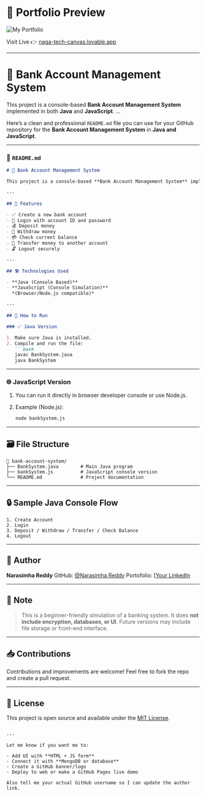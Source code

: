 # 🚀 Portfolio Preview

![My Portfolio](https://res.cloudinary.com/dp2oqbrf5/image/upload/v1750241634/screencapture-naga-tech-canvas-lovable-app-2025-06-18-15_36_41_3_qf8ynu.png)


Visit Live 👉 [naga-tech-canvas.lovable.app](https://naga-tech-canvas.lovable.app/)

---

# 🏦 Bank Account Management System

This project is a console-based **Bank Account Management System** implemented in both **Java** and **JavaScript**.
...







Here’s a clean and professional `README.md` file you can use for your GitHub repository for the **Bank Account Management System** in **Java and JavaScript**.

---

### 📄 `README.md`

````markdown
# 🏦 Bank Account Management System

This project is a console-based **Bank Account Management System** implemented in both **Java** and **JavaScript**. It simulates basic banking operations like account creation, login, deposit, withdraw, balance inquiry, and fund transfers between accounts.

---

## 🚀 Features

- ✅ Create a new bank account
- 🔐 Login with account ID and password
- 💰 Deposit money
- 🧾 Withdraw money
- 💳 Check current balance
- 🔄 Transfer money to another account
- 🔓 Logout securely

---

## 🛠️ Technologies Used

- **Java (Console Based)**
- **JavaScript (Console Simulation)**  
  *(Browser/Node.js compatible)*

---

## 🧪 How to Run

### ✅ Java Version

1. Make sure Java is installed.
2. Compile and run the file:
   ```bash
   javac BankSystem.java
   java BankSystem
````

---

### 🌐 JavaScript Version

1. You can run it directly in browser developer console or use Node.js.
2. Example (Node.js):

   ```bash
   node bankSystem.js
   ```

---

## 🗃️ File Structure

```
📁 bank-account-system/
├── BankSystem.java        # Main Java program
├── bankSystem.js          # JavaScript console version
└── README.md              # Project documentation
```

---

## 🔒 Sample Java Console Flow

```text
1. Create Account
2. Login
3. Deposit / Withdraw / Transfer / Check Balance
4. Logout
```

---

## 🙋 Author

**Narasimha Reddy**
GitHub: [@Narasimha Reddy](https://github.com/Narasimhareddy-1/java.git)
Portofolio: [[Your LinkedIn](https://www.linkedin.com/in/yourprofile/](https://naga-tech-canvas.lovable.app/))

---

## 📌 Note

> This is a beginner-friendly simulation of a banking system. It does **not include encryption, databases, or UI**. Future versions may include file storage or front-end interface.

---

## 📥 Contributions

Contributions and improvements are welcome! Feel free to fork the repo and create a pull request.

---

## 📜 License

This project is open source and available under the [MIT License](LICENSE).

```

---

Let me know if you want me to:

- Add UI with **HTML + JS form**  
- Connect it with **MongoDB or database**  
- Create a GitHub banner/logo  
- Deploy to web or make a GitHub Pages live demo

Also tell me your actual GitHub username so I can update the author link.
```

